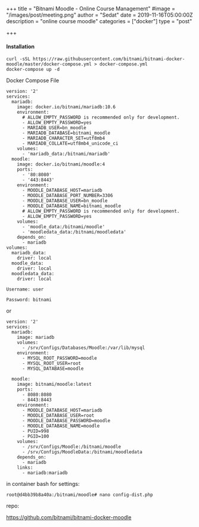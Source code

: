 +++
title = "Bitnami Moodle - Online Course Management"
#image = "/images/post/meeting.png"
author = "Sedat"
date = 2019-11-16T05:00:00Z
description = "online course moodle"
categories = ["docker"]
type = "post"

+++
#### Installation

```
curl -sSL https://raw.githubusercontent.com/bitnami/bitnami-docker-moodle/master/docker-compose.yml > docker-compose.yml
docker-compose up -d
```

Docker Compose File

```
version: '2'
services:
  mariadb:
    image: docker.io/bitnami/mariadb:10.6
    environment:
      # ALLOW_EMPTY_PASSWORD is recommended only for development.
      - ALLOW_EMPTY_PASSWORD=yes
      - MARIADB_USER=bn_moodle
      - MARIADB_DATABASE=bitnami_moodle
      - MARIADB_CHARACTER_SET=utf8mb4
      - MARIADB_COLLATE=utf8mb4_unicode_ci
    volumes:
      - 'mariadb_data:/bitnami/mariadb'
  moodle:
    image: docker.io/bitnami/moodle:4
    ports:
      - '80:8080'
      - '443:8443'
    environment:
      - MOODLE_DATABASE_HOST=mariadb
      - MOODLE_DATABASE_PORT_NUMBER=3306
      - MOODLE_DATABASE_USER=bn_moodle
      - MOODLE_DATABASE_NAME=bitnami_moodle
      # ALLOW_EMPTY_PASSWORD is recommended only for development.
      - ALLOW_EMPTY_PASSWORD=yes
    volumes:
      - 'moodle_data:/bitnami/moodle'
      - 'moodledata_data:/bitnami/moodledata'
    depends_on:
      - mariadb
volumes:
  mariadb_data:
    driver: local
  moodle_data:
    driver: local
  moodledata_data:
    driver: local
```

`Username: user`

`Password: bitnami`

or

```
version: '2'
services:
  mariadb:
    image: mariadb
    volumes:
      - /srv/Configs/Databases/Moodle:/var/lib/mysql
    environment:
      - MYSQL_ROOT_PASSWORD=moodle
      - MYSQL_ROOT_USER=root
      - MYSQL_DATABASE=moodle
      
  moodle:
    image: bitnami/moodle:latest
    ports:
      - 8080:8080
      - 8443:8443
    environment:
      - MOODLE_DATABASE_HOST=mariadb
      - MOODLE_DATABASE_USER=root
      - MOODLE_DATABASE_PASSWORD=moodle
      - MOODLE_DATABASE_NAME=moodle
      - PUID=998
      - PGID=100
    volumes:
      - /srv/Configs/Moodle:/bitnami/moodle
      - /srv/Configs/MoodleData:/bitnami/moodledata
    depends_on:
      - mariadb
    links:
      - mariadb:mariadb
```

in container bash for settings:

```
root@d4bb39b8a40a:/bitnami/moodle# nano config-dist.php
```



repo:

https://github.com/bitnami/bitnami-docker-moodle